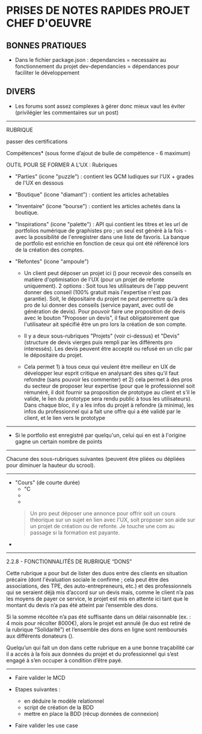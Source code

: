 # PRISES DE NOTES RAPIDES PROJET CHEF D'OEUVRE


## BONNES PRATIQUES

- Dans le fichier package.json :
dependancies = necessaire au fonctionnement du projet
dev-dependancies = dépendances pour faciliter le développement








## DIVERS

- Les forums sont assez complexes à gérer donc mieux vaut les éviter (privilégier les commentaires sur un post)

____

RUBRIQUE



passer des certifications


Compétences* (sous forme d’ajout de bulle de compétence - 6 maximum)


OUTIL POUR SE FORMER A L'UX :
Rubriques

- "Parties" (icone "puzzle") : contient les QCM ludiques sur l'UX + grades de l'UX en dessous

- "Boutique" (icone "diamant") : contient les articles achetables

- "Inventaire" (icone "bourse") : contient les articles achetés dans la boutique.

- "Inspirations" (icone "palette") : API qui contient les titres et les url de portfolios numérique de graphistes pro ; un seul est généré à la fois - avec la possibilité de l'enregistrer dans une liste de favoris. La banque de portfolio est enrichie en fonction de ceux qui ont été référencé lors de la création des comptes.


- "Refontes" (icone "ampoule")
    - Un client peut déposer un projet ici () pour recevoir des conseils en matière d'optimisation de l'UX (pour un projet de refonte uniquement). 2 options : Soit tous les utilisateurs de l'app peuvent donner des conseil (100% gratuit mais l'expertise n'est pas garantie). Soit, le dépositaire du projet ne peut permettre qu'à des pro de lui donner des conseils (service payant, avec outil de génération de devis). Pour pouvoir faire une proposition de devis avec le bouton "Proposer un devis", il faut obligatoirement que l'utilisateur ait spécifié être un pro lors la création de son compte.

    - Il y a deux sous-rubriques "Projets" (voir ci-dessus) et "Devis" (structure de devis vierges puis rempli par les différents pro interessés). Les devis peuvent être accepté ou refusé en un clic par le dépositaire du projet.

    - Cela permet 1) à tous ceux qui veulent être meilleur en UX de développer leur esprit critique en analysant des sites qu'il faut refondre (sans pouvoir les commenter) et 2) cela permet à des pros du secteur de proposer leur expertise (pour que le professionnel soit rémunéré, il doit fournir sa proposition de prototype au client et s'il le valide, le lien du prototype sera rendu public à tous les utilisateurs). Dans chaque bloc, il y a les infos du projet à refondre (à minima), les infos du professionnel qui a fait une offre qui a été validé par le client, et le lien vers le prototype  


___

- Si le portfolio est enregistré par quelqu'un, celui qui en est à l'origine gagne un certain nombre de points

___

Chacune des sous-rubriques suivantes (peuvent être pliées ou dépliées pour diminuer la hauteur du scrool).

___

- "Cours" (de courte durée)
    - "C
    -
    -
    > Un pro peut déposer une annonce pour offrir soit un cours théorique sur un sujet en lien avec l'UX, soit proposer son aide sur un projet de création ou de refonte. Je touche une com au passage si la formation est payante.
- 

____

2.2.8 - FONCTIONNALITÉS DE RUBRIQUE “DONS”

Cette rubrique a pour but de lister des duos entre des clients en situation précaire (dont l'évaluation sociale le confirme ; cela peut être des associations, des TPE, des auto-entrepreneurs, etc.) et des professionnels qui se seraient déjà mis d’accord sur un devis mais, comme le client n’a pas les moyens de payer ce service, le projet est mis en attente ici tant que le montant du devis n’a pas été atteint par l’ensemble des dons.

Si la somme récoltée n’a pas été suffisante dans un délai raisonnable (ex. : 4 mois pour récolter 8000€), alors le projet est annulé (le duo est retiré de la rubrique “Solidarité”) et l’ensemble des dons en ligne sont remboursés aux différents donateurs ().

Quelqu’un qui fait un don dans cette rubrique en a une bonne traçabilité car il a accès à la fois aux données du projet et du professionnel qui s’est engagé à s’en occuper à condition d’être payé.

_____


- Faire valider le MCD
- Etapes suivantes :
    - en déduire le modèle relationnel
    - script de création de la BDD
    - mettre en place la BDD (récup données de connexion)

- Faire valider les use case


